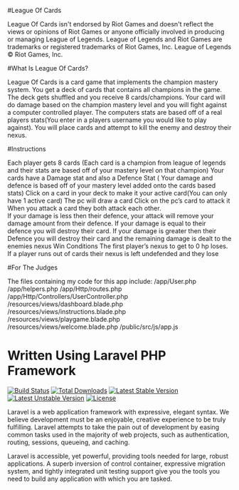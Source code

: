#League Of Cards

League Of Cards isn't endorsed by Riot Games and doesn't reflect the views or opinions of Riot Games or anyone officially involved in producing or managing League of Legends. League of Legends and Riot Games are trademarks or registered trademarks of Riot Games, Inc. League of Legends © Riot Games, Inc.

#What Is League Of Cards?

League Of Cards is a card game that implements the champion mastery system. You get a deck of cards that contains all champions in the game. The deck gets shuffled and you receive 8 cards/champions. Your card will do damage based on the champion mastery level and you will fight against a computer controlled player. The computers stats are based off of a real players stats(You enter in a players username you would like to play against). You will place cards and attempt to kill the enemy and destroy their nexus.

#Instructions

Each player gets 8 cards (Each card is a champion from league of legends and their stats are based off of your mastery level on that champion) 
Your cards have a Damage stat and also a Defence Stat ( Your damage and defence is based off of your mastery level added onto the cards based stats) 
Click on a card in your deck to make it your active card(You can only have 1 active card)
The pc will draw a card 
Click on the pc’s card to attack it 
When you attack a card they both attack each other.  
If your damage is less then their defence, your attack will remove your damage amount from their defence. 
If your damage is equal to their defence you will destroy their card. 
If your damage is greater then their Defence you will destroy their card and the remaining damage is dealt to the enemies nexus 
Win Conditions
The first player’s nexus to get to 0 hp loses. 
If a player runs out of cards their nexus is left undefended and they lose 

#For The Judges

The files containing my code for this app include:
/app/User.php
/app/helpers.php
/app/Http/routes.php
/app/Http/Controllers/UserController.php
/resources/views/dashboard.blade.php
/resources/views/instructions.blade.php
/resources/views/playgame.blade.php
/resources/views/welcome.blade.php
/public/src/js/app.js

# Written Using Laravel PHP Framework

[![Build Status](https://travis-ci.org/laravel/framework.svg)](https://travis-ci.org/laravel/framework)
[![Total Downloads](https://poser.pugx.org/laravel/framework/d/total.svg)](https://packagist.org/packages/laravel/framework)
[![Latest Stable Version](https://poser.pugx.org/laravel/framework/v/stable.svg)](https://packagist.org/packages/laravel/framework)
[![Latest Unstable Version](https://poser.pugx.org/laravel/framework/v/unstable.svg)](https://packagist.org/packages/laravel/framework)
[![License](https://poser.pugx.org/laravel/framework/license.svg)](https://packagist.org/packages/laravel/framework)

Laravel is a web application framework with expressive, elegant syntax. We believe development must be an enjoyable, creative experience to be truly fulfilling. Laravel attempts to take the pain out of development by easing common tasks used in the majority of web projects, such as authentication, routing, sessions, queueing, and caching.

Laravel is accessible, yet powerful, providing tools needed for large, robust applications. A superb inversion of control container, expressive migration system, and tightly integrated unit testing support give you the tools you need to build any application with which you are tasked.

